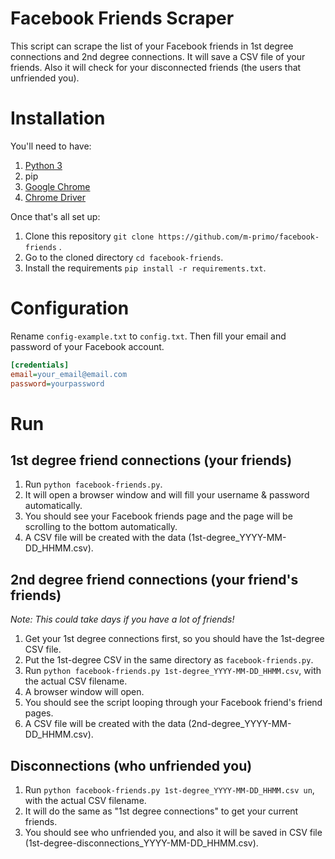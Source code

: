 # Facebook Friends Scraper
This script can scrape the list of your Facebook friends in 1st degree connections and 2nd degree connections.
It will save a CSV file of your friends.
Also it will check for your disconnected friends (the users that unfriended you).

# Installation
You'll need to have:
1. [Python 3](https://www.python.org/downloads/)
2. pip
3. [Google Chrome](https://www.google.com/chrome/)
4. [Chrome Driver](https://chromedriver.chromium.org/downloads)

Once that's all set up:

1. Clone this repository ```git clone https://github.com/m-primo/facebook-friends``` .
2. Go to the cloned directory ```cd facebook-friends```.
3. Install the requirements ```pip install -r requirements.txt```.

# Configuration
Rename `config-example.txt` to `config.txt`.
Then fill your email and password of your Facebook account.
```ini
[credentials]
email=your_email@email.com
password=yourpassword
```

# Run

## 1st degree friend connections (your friends)
1. Run ```python facebook-friends.py```.
2. It will open a browser window and will fill your username & password automatically.
3. You should see your Facebook friends page and the page will be scrolling to the bottom automatically.
4. A CSV file will be created with the data (1st-degree_YYYY-MM-DD_HHMM.csv).

## 2nd degree friend connections (your friend's friends)
*Note: This could take days if you have a lot of friends!*
1. Get your 1st degree connections first, so you should have the 1st-degree CSV file.
2. Put the 1st-degree CSV in the same directory as `facebook-friends.py`.
3. Run ```python facebook-friends.py 1st-degree_YYYY-MM-DD_HHMM.csv```, with the actual CSV filename.
4. A browser window will open.
5. You should see the script looping through your Facebook friend's friend pages.
6. A CSV file will be created with the data (2nd-degree_YYYY-MM-DD_HHMM.csv).

## Disconnections (who unfriended you)
1. Run ```python facebook-friends.py 1st-degree_YYYY-MM-DD_HHMM.csv un```, with the actual CSV filename.
2. It will do the same as "1st degree connections" to get your current friends.
3. You should see who unfriended you, and also it will be saved in CSV file (1st-degree-disconnections_YYYY-MM-DD_HHMM.csv).
